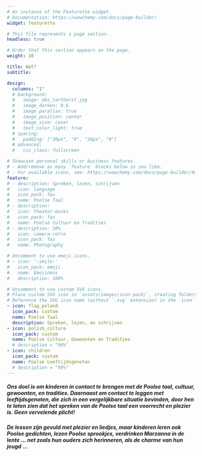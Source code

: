 ```yaml
---
# An instance of the Featurette widget.
# Documentation: https://wowchemy.com/docs/page-builder/
widget: featurette

# This file represents a page section.
headless: true

# Order that this section appears on the page.
weight: 30

title: Wat?
subtitle:

design:
  columns: "1"
  # background:
  #   image: obs_tarthorst.jpg
  #   image_darken: 0.6
  #   image_parallax: true
  #   image_position: center
  #   image_size: cover
  #   text_color_light: true
  # spacing:
  #   padding: ["20px", "0", "20px", "0"]
  # advanced:
  #   css_class: fullscreen

# Showcase personal skills or business features.
# - Add/remove as many `feature` blocks below as you like.
# - For available icons, see: https://wowchemy.com/docs/page-builder/#icons
feature:
# - description: Spreken, lezen, schrijven
#   icon: language
#   icon_pack: fas
#   name: Poolse Taal
# - description: 
#   icon: theater-masks
#   icon_pack: fas
#   name: Poolse Cultuur en Tradities
# - description: 10%
#   icon: camera-retro
#   icon_pack: fas
#   name: Photography

# Uncomment to use emoji icons.
# - icon: ':smile:'
#   icon_pack: emoji
#   name: Emojiness
#   description: 100%

# Uncomment to use custom SVG icons.
# Place custom SVG icon in `assets/images/icon-pack/`, creating folders if necessary.
# Reference the SVG icon name (without `.svg` extension) in the `icon` field.
- icon: flag_poland
  icon_pack: custom
  name: Poolse Taal
  description: Spreken, lezen, en schrijven
- icon: polish_culture
  icon_pack: custom
  name: Poolse Cultuur, Gewoonten en Tradities
  # description = "90%"
- icon: children
  icon_pack: custom
  name: Poolse Leeftijdsgenoten
  # description = "90%"
---
```


##### Ons doel is om kinderen in contact te brengen met de Poolse taal, cultuur, gewoonten, en tradities. Daarnaast om contact te leggen met leeftijdsgenoten, die zich in een vergelijkbare situatie bevinden, door hen te laten zien dat het spreken van de Poolse taal een voorrecht en plezier is. Geen vervelende plicht!

##### De lessen zijn gevuld met plezier en liedjes, maar kinderen leren ook Poolse gedichten, lezen Poolse sprookjes, verdrinken Marzanna in de lente ... net zoals hun ouders zich herinneren, als de charme van hun jeugd ...
